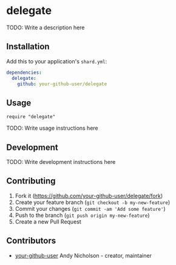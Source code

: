 # delegate

TODO: Write a description here

## Installation

Add this to your application's `shard.yml`:

```yaml
dependencies:
  delegate:
    github: your-github-user/delegate
```

## Usage

```crystal
require "delegate"
```

TODO: Write usage instructions here

## Development

TODO: Write development instructions here

## Contributing

1. Fork it (<https://github.com/your-github-user/delegate/fork>)
2. Create your feature branch (`git checkout -b my-new-feature`)
3. Commit your changes (`git commit -am 'Add some feature'`)
4. Push to the branch (`git push origin my-new-feature`)
5. Create a new Pull Request

## Contributors

- [your-github-user](https://github.com/your-github-user) Andy Nicholson - creator, maintainer
